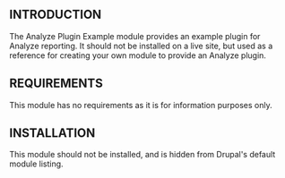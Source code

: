 ## INTRODUCTION

The Analyze Plugin Example module provides an example plugin for Analyze
reporting. It should not be installed on a live site, but used as a reference
for creating your own module to provide an Analyze plugin.

## REQUIREMENTS

This module has no requirements as it is for information purposes only.

## INSTALLATION

This module should not be installed, and is hidden from Drupal's default module
listing.
